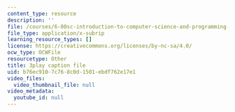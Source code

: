 ```yaml
---
content_type: resource
description: ''
file: /courses/6-00sc-introduction-to-computer-science-and-programming-spring-2011/b76ec9107c768c0d1501ebdf762e17e1_aqd0sR5rygk.srt
file_type: application/x-subrip
learning_resource_types: []
license: https://creativecommons.org/licenses/by-nc-sa/4.0/
ocw_type: OCWFile
resourcetype: Other
title: 3play caption file
uid: b76ec910-7c76-8c0d-1501-ebdf762e17e1
video_files:
  video_thumbnail_file: null
video_metadata:
  youtube_id: null
---
```

